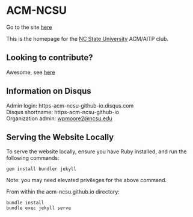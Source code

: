 # ACM-NCSU
Go to the site [here](https://ACM-NCSU.github.io)

This is the homepage for the [NC State University](https://www.ncsu.edu/) ACM/AITP club.

## Looking to contribute?
Awesome, see [here](../CONTRIBUTING.md)

## Information on Disqus
Admin login: https-acm-ncsu-github-io.disqus.com  
Disqus shortname: https-acm-ncsu-github-io  
Organization admin: wpmoore2@ncsu.edu

## Serving the Website Locally
To serve the website locally, ensure you have Ruby installed, 
and run the following commands:
```
gem install bundler jekyll
```
Note: you may need elevated privileges for the above command.

From within the acm-ncsu.github.io directory:
```
bundle install
bundle exec jekyll serve
```